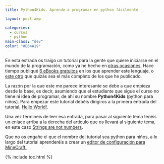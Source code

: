 ```yaml
---
title: Python4Kids. Aprende a programar en python fácilmente

layout: post.amp

categories:
  - cursos
  - python
main-class: "dev"
color: "#E64A19"
---
```

<div class="separator" style="clear: both; text-align: center;">
<amp-img layout="responsive" border="0" src="" id="logo" name="py" class="icono" />
</div>

En esta estrada os traigo un tutorial para la gente que quiere iniciarse en el mundo de la programación, como ya he hecho en [otras ocasiones][1]. Hace tiempo publiqué [6 eBooks gratuitos][2] en los que aprender este lenguaje, o [este otro][3] que quizás sea el más completo de los que he publicado.

La razón por la que este me parece interesante se debe a que empieza desde la base, es decir, asumiendo que el estudiante que sigue el curso no tiene ni idea de programar, de ahí su nombre **Python4Kids** (python para niños). Para empezar este tutorial debéis dirigiros a la primera entrada del tutorial, <a target="_blank" href="http://python4kids.wordpress.com/2010/07/01/hello-world/">Hello World!</a>.

Una vez termineis de leer esa entrada, para pasar al siguiente tema tenéis un enlace arriba a la derecha del artículo que os llevará al siguiente tema, en este caso <a target="_blank" href="http://python4kids.wordpress.com/2010/07/01/strings-are-not-numbers/">Strings are not numbers</a>.

Que no os engañe el que el nombre del tutorial sea python para niños, a lo largo del tutorial aprenderéis a crear un <a target="_blank" href="http://python4kids.wordpress.com/2012/02/28/minecraft-config-editor-part-2/">editor de configuración para MineCraft.</a>



 [1]: /label/python
 [2]: /6-e-books-gratuitos-para-aprenter
 [3]: /python-para-principiantes

{% include toc.html %}
